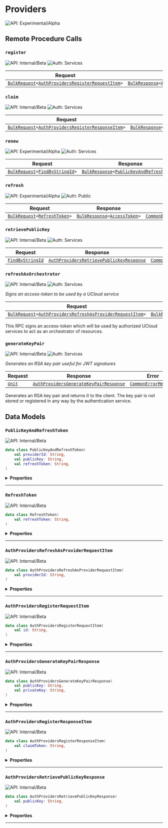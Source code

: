 # Providers

![API: Experimental/Alpha](https://img.shields.io/static/v1?label=API&message=Experimental/Alpha&color=orange&style=flat-square)



## Remote Procedure Calls

### `register`

![API: Internal/Beta](https://img.shields.io/static/v1?label=API&message=Internal/Beta&color=red&style=flat-square)
![Auth: Services](https://img.shields.io/static/v1?label=Auth&message=Services&color=informational&style=flat-square)



| Request | Response | Error |
|---------|----------|-------|
|<code><a href='/docs/reference/dk.sdu.cloud.calls.BulkRequest.md'>BulkRequest</a>&lt;<a href='#authprovidersregisterrequestitem'>AuthProvidersRegisterRequestItem</a>&gt;</code>|<code><a href='/docs/reference/dk.sdu.cloud.calls.BulkResponse.md'>BulkResponse</a>&lt;<a href='#authprovidersregisterresponseitem'>AuthProvidersRegisterResponseItem</a>&gt;</code>|<code><a href='/docs/reference/dk.sdu.cloud.CommonErrorMessage.md'>CommonErrorMessage</a></code>|



### `claim`

![API: Internal/Beta](https://img.shields.io/static/v1?label=API&message=Internal/Beta&color=red&style=flat-square)
![Auth: Services](https://img.shields.io/static/v1?label=Auth&message=Services&color=informational&style=flat-square)



| Request | Response | Error |
|---------|----------|-------|
|<code><a href='/docs/reference/dk.sdu.cloud.calls.BulkRequest.md'>BulkRequest</a>&lt;<a href='#authprovidersregisterresponseitem'>AuthProvidersRegisterResponseItem</a>&gt;</code>|<code><a href='/docs/reference/dk.sdu.cloud.calls.BulkResponse.md'>BulkResponse</a>&lt;<a href='#publickeyandrefreshtoken'>PublicKeyAndRefreshToken</a>&gt;</code>|<code><a href='/docs/reference/dk.sdu.cloud.CommonErrorMessage.md'>CommonErrorMessage</a></code>|



### `renew`

![API: Experimental/Alpha](https://img.shields.io/static/v1?label=API&message=Experimental/Alpha&color=orange&style=flat-square)
![Auth: Services](https://img.shields.io/static/v1?label=Auth&message=Services&color=informational&style=flat-square)



| Request | Response | Error |
|---------|----------|-------|
|<code><a href='/docs/reference/dk.sdu.cloud.calls.BulkRequest.md'>BulkRequest</a>&lt;<a href='/docs/reference/dk.sdu.cloud.FindByStringId.md'>FindByStringId</a>&gt;</code>|<code><a href='/docs/reference/dk.sdu.cloud.calls.BulkResponse.md'>BulkResponse</a>&lt;<a href='#publickeyandrefreshtoken'>PublicKeyAndRefreshToken</a>&gt;</code>|<code><a href='/docs/reference/dk.sdu.cloud.CommonErrorMessage.md'>CommonErrorMessage</a></code>|



### `refresh`

![API: Experimental/Alpha](https://img.shields.io/static/v1?label=API&message=Experimental/Alpha&color=orange&style=flat-square)
![Auth: Public](https://img.shields.io/static/v1?label=Auth&message=Public&color=informational&style=flat-square)



| Request | Response | Error |
|---------|----------|-------|
|<code><a href='/docs/reference/dk.sdu.cloud.calls.BulkRequest.md'>BulkRequest</a>&lt;<a href='#refreshtoken'>RefreshToken</a>&gt;</code>|<code><a href='/docs/reference/dk.sdu.cloud.calls.BulkResponse.md'>BulkResponse</a>&lt;<a href='/docs/reference/dk.sdu.cloud.auth.api.AccessToken.md'>AccessToken</a>&gt;</code>|<code><a href='/docs/reference/dk.sdu.cloud.CommonErrorMessage.md'>CommonErrorMessage</a></code>|



### `retrievePublicKey`

![API: Internal/Beta](https://img.shields.io/static/v1?label=API&message=Internal/Beta&color=red&style=flat-square)
![Auth: Services](https://img.shields.io/static/v1?label=Auth&message=Services&color=informational&style=flat-square)



| Request | Response | Error |
|---------|----------|-------|
|<code><a href='/docs/reference/dk.sdu.cloud.FindByStringId.md'>FindByStringId</a></code>|<code><a href='#authprovidersretrievepublickeyresponse'>AuthProvidersRetrievePublicKeyResponse</a></code>|<code><a href='/docs/reference/dk.sdu.cloud.CommonErrorMessage.md'>CommonErrorMessage</a></code>|



### `refreshAsOrchestrator`

![API: Internal/Beta](https://img.shields.io/static/v1?label=API&message=Internal/Beta&color=red&style=flat-square)
![Auth: Services](https://img.shields.io/static/v1?label=Auth&message=Services&color=informational&style=flat-square)


_Signs an access-token to be used by a UCloud service_

| Request | Response | Error |
|---------|----------|-------|
|<code><a href='/docs/reference/dk.sdu.cloud.calls.BulkRequest.md'>BulkRequest</a>&lt;<a href='#authprovidersrefreshasproviderrequestitem'>AuthProvidersRefreshAsProviderRequestItem</a>&gt;</code>|<code><a href='/docs/reference/dk.sdu.cloud.calls.BulkResponse.md'>BulkResponse</a>&lt;<a href='/docs/reference/dk.sdu.cloud.auth.api.AccessToken.md'>AccessToken</a>&gt;</code>|<code><a href='/docs/reference/dk.sdu.cloud.CommonErrorMessage.md'>CommonErrorMessage</a></code>|

This RPC signs an access-token which will be used by authorized UCloud services to act as an
orchestrator of resources.


### `generateKeyPair`

![API: Internal/Beta](https://img.shields.io/static/v1?label=API&message=Internal/Beta&color=red&style=flat-square)
![Auth: Services](https://img.shields.io/static/v1?label=Auth&message=Services&color=informational&style=flat-square)


_Generates an RSA key pair useful for JWT signatures_

| Request | Response | Error |
|---------|----------|-------|
|<code><a href='https://kotlinlang.org/api/latest/jvm/stdlib/kotlin/-unit/'>Unit</a></code>|<code><a href='#authprovidersgeneratekeypairresponse'>AuthProvidersGenerateKeyPairResponse</a></code>|<code><a href='/docs/reference/dk.sdu.cloud.CommonErrorMessage.md'>CommonErrorMessage</a></code>|

Generates an RSA key pair and returns it to the client. The key pair is not stored or registered in any
way by the authentication service.



## Data Models

### `PublicKeyAndRefreshToken`

![API: Internal/Beta](https://img.shields.io/static/v1?label=API&message=Internal/Beta&color=red&style=flat-square)



```kotlin
data class PublicKeyAndRefreshToken(
    val providerId: String,
    val publicKey: String,
    val refreshToken: String,
)
```

<details>
<summary>
<b>Properties</b>
</summary>

<details>
<summary>
<code>providerId</code>: <code><code><a href='https://kotlinlang.org/api/latest/jvm/stdlib/kotlin/-string/'>String</a></code></code>
</summary>





</details>

<details>
<summary>
<code>publicKey</code>: <code><code><a href='https://kotlinlang.org/api/latest/jvm/stdlib/kotlin/-string/'>String</a></code></code>
</summary>





</details>

<details>
<summary>
<code>refreshToken</code>: <code><code><a href='https://kotlinlang.org/api/latest/jvm/stdlib/kotlin/-string/'>String</a></code></code>
</summary>





</details>



</details>



---

### `RefreshToken`

![API: Internal/Beta](https://img.shields.io/static/v1?label=API&message=Internal/Beta&color=red&style=flat-square)



```kotlin
data class RefreshToken(
    val refreshToken: String,
)
```

<details>
<summary>
<b>Properties</b>
</summary>

<details>
<summary>
<code>refreshToken</code>: <code><code><a href='https://kotlinlang.org/api/latest/jvm/stdlib/kotlin/-string/'>String</a></code></code>
</summary>





</details>



</details>



---

### `AuthProvidersRefreshAsProviderRequestItem`

![API: Internal/Beta](https://img.shields.io/static/v1?label=API&message=Internal/Beta&color=red&style=flat-square)



```kotlin
data class AuthProvidersRefreshAsProviderRequestItem(
    val providerId: String,
)
```

<details>
<summary>
<b>Properties</b>
</summary>

<details>
<summary>
<code>providerId</code>: <code><code><a href='https://kotlinlang.org/api/latest/jvm/stdlib/kotlin/-string/'>String</a></code></code>
</summary>





</details>



</details>



---

### `AuthProvidersRegisterRequestItem`

![API: Internal/Beta](https://img.shields.io/static/v1?label=API&message=Internal/Beta&color=red&style=flat-square)



```kotlin
data class AuthProvidersRegisterRequestItem(
    val id: String,
)
```

<details>
<summary>
<b>Properties</b>
</summary>

<details>
<summary>
<code>id</code>: <code><code><a href='https://kotlinlang.org/api/latest/jvm/stdlib/kotlin/-string/'>String</a></code></code>
</summary>





</details>



</details>



---

### `AuthProvidersGenerateKeyPairResponse`

![API: Internal/Beta](https://img.shields.io/static/v1?label=API&message=Internal/Beta&color=red&style=flat-square)



```kotlin
data class AuthProvidersGenerateKeyPairResponse(
    val publicKey: String,
    val privateKey: String,
)
```

<details>
<summary>
<b>Properties</b>
</summary>

<details>
<summary>
<code>publicKey</code>: <code><code><a href='https://kotlinlang.org/api/latest/jvm/stdlib/kotlin/-string/'>String</a></code></code>
</summary>





</details>

<details>
<summary>
<code>privateKey</code>: <code><code><a href='https://kotlinlang.org/api/latest/jvm/stdlib/kotlin/-string/'>String</a></code></code>
</summary>





</details>



</details>



---

### `AuthProvidersRegisterResponseItem`

![API: Internal/Beta](https://img.shields.io/static/v1?label=API&message=Internal/Beta&color=red&style=flat-square)



```kotlin
data class AuthProvidersRegisterResponseItem(
    val claimToken: String,
)
```

<details>
<summary>
<b>Properties</b>
</summary>

<details>
<summary>
<code>claimToken</code>: <code><code><a href='https://kotlinlang.org/api/latest/jvm/stdlib/kotlin/-string/'>String</a></code></code>
</summary>





</details>



</details>



---

### `AuthProvidersRetrievePublicKeyResponse`

![API: Internal/Beta](https://img.shields.io/static/v1?label=API&message=Internal/Beta&color=red&style=flat-square)



```kotlin
data class AuthProvidersRetrievePublicKeyResponse(
    val publicKey: String,
)
```

<details>
<summary>
<b>Properties</b>
</summary>

<details>
<summary>
<code>publicKey</code>: <code><code><a href='https://kotlinlang.org/api/latest/jvm/stdlib/kotlin/-string/'>String</a></code></code>
</summary>





</details>



</details>



---

